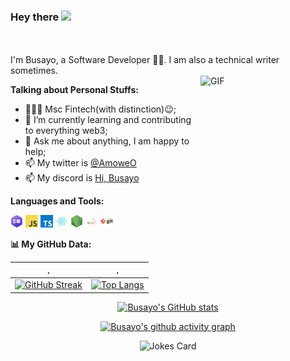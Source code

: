 
### Hey there <img src="https://media.giphy.com/media/hvRJCLFzcasrR4ia7z/giphy.gif" width="25px">

<br />
<br />
I'm Busayo, a Software Developer 🚀🚀. I am also a technical writer sometimes.
<br/>
  <img align="right" alt="GIF" src="https://c.tenor.com/AlUkiGkR2j8AAAAM/new-game-ahagon-umiko-programming.gif" width="200" height="200" />
  
**Talking about Personal Stuffs:**

- 👨🏽‍💻 Msc Fintech(with distinction):wink:;
- 🌱 I’m currently learning and contributing to everything web3; 
- 💬 Ask me about anything, I am happy to help;
- 📫 My twitter is [@AmoweO](https://twitter.com/AmoweO)
- 📫 My discord is [Hi, Busayo](https://discord.com/users/busayo#4524)

**Languages and Tools:**  

<code><img height="20" src="https://raw.githubusercontent.com/github/explore/80688e429a7d4ef2fca1e82350fe8e3517d3494d/topics/csharp/csharp.png"></code>
<code><img height="20" src="https://raw.githubusercontent.com/github/explore/80688e429a7d4ef2fca1e82350fe8e3517d3494d/topics/javascript/javascript.png"></code>
<code><img height="20" src="https://raw.githubusercontent.com/github/explore/80688e429a7d4ef2fca1e82350fe8e3517d3494d/topics/typescript/typescript.png"></code>
<code><img height="20" src="https://raw.githubusercontent.com/github/explore/80688e429a7d4ef2fca1e82350fe8e3517d3494d/topics/react/react.png"></code>
<code><img height="20" src="https://raw.githubusercontent.com/github/explore/80688e429a7d4ef2fca1e82350fe8e3517d3494d/topics/nodejs/nodejs.png"></code>
<code><img height="20" src="https://raw.githubusercontent.com/github/explore/80688e429a7d4ef2fca1e82350fe8e3517d3494d/topics/mysql/mysql.png"></code>
<code><img height="20" src="https://raw.githubusercontent.com/github/explore/80688e429a7d4ef2fca1e82350fe8e3517d3494d/topics/git/git.png"></code>



 **📊 My GitHub Data:**

|                                                                                                            .                                                                                                            |                                                                             .                                                                             |
| :---------------------------------------------------------------------------------------------------------------------------------------------------------------------------------------------------------------------: | :-------------------------------------------------------------------------------------------------------------------------------------------------------: |
| [![GitHub Streak](https://github-readme-streak-stats.herokuapp.com?user=amoweolubusayo&theme=cobalt&hide_border=true&date_format=M%20j%5B%2C%20Y%5D&fire=DD0000&ring=DD2727&currStreakNum=00DD3DC2&background=000000)](#!) | [![Top Langs](https://github-readme-stats.vercel.app/api/top-langs/?username=amoweolubusayo&layout=compact&theme=vision-friendly-dark&hide_border=true)](#!) |

<div id="github_stats" align="center">

[![Busayo's GitHub stats](https://github-readme-stats.vercel.app/api?username=amoweolubusayo&count_private=true&show_icons=true&theme=radical&hide_border=true)](#!)

[![Busayo's github activity graph](https://github-activity-graph-oopa.herokuapp.com/graph?username=amoweolubusayo&theme=redical&hide_border=true)](#!)

![Jokes Card](https://readme-jokes.vercel.app/api?theme=redical&hide_border=true)

</div>
